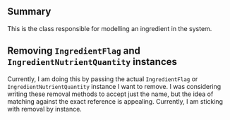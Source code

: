 ## Summary
This is the class responsible for modelling an ingredient in the system.

## Removing `IngredientFlag` and `IngredientNutrientQuantity` instances
Currently, I am doing this by passing the actual `IngredientFlag` or `IngredientNutrientQuantity` instance I want to remove. I was considering writing these removal methods to accept just the name, but the idea of matching against the exact reference is appealing. Currently, I am sticking with removal by instance.